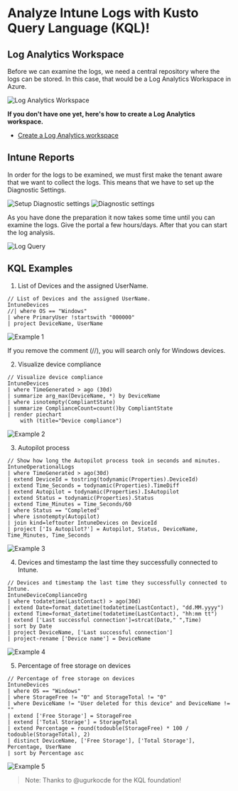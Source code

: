 # Analyze Intune Logs with Kusto Query Language (KQL)!

## Log Analytics Workspace

Before we can examine the logs, we need a central repository where the logs can be stored. In this case, that would be a Log Analytics Workspace in Azure.

<img src="/Images/LAW.png" alt="Log Analytics Workspace">

**If you don't have one yet, here's how to create a Log Analytics workspace.**  

- [Create a Log Analytics workspace](https://learn.microsoft.com/en-us/azure/azure-monitor/logs/quick-create-workspace)

## Intune Reports

In order for the logs to be examined, we must first make the tenant aware that we want to collect the logs. This means that we have to set up the Diagnostic Settings.

<img src="/Images/Intune_Tenant_Add.png" alt="Setup Diagnostic settings">

<img src="/Images/Diag_Settings.png" alt="Diagnostic settings">

As you have done the preparation it now takes some time until you can examine the logs. Give the portal a few hours/days. After that you can start the log analysis.

<img src="/Images/Query_Logs.png" alt="Log Query">

## KQL Examples

1. List of Devices and the assigned UserName.

```
// List of Devices and the assigned UserName.
IntuneDevices
//| where OS == "Windows"
| where PrimaryUser !startswith "000000"
| project DeviceName, UserName
```
<img src="/Images/Example_1.png" alt="Example 1">

If you remove the comment (//), you will search only for Windows devices.

2. Visualize device compliance

```
// Visualize device compliance
IntuneDevices
| where TimeGenerated > ago (30d)
| summarize arg_max(DeviceName, *) by DeviceName
| where isnotempty(CompliantState)
| summarize ComplianceCount=count()by CompliantState
| render piechart      
    with (title="Device compliance")
```

<img src="/Images/Example_2.png" alt="Example 2">

3. Autopilot process

```
// Show how long the Autopilot process took in seconds and minutes.
IntuneOperationalLogs
| where TimeGenerated > ago(30d)
| extend DeviceId = tostring(todynamic(Properties).DeviceId)
| extend Time_Seconds = todynamic(Properties).TimeDiff
| extend Autopilot = todynamic(Properties).IsAutopilot
| extend Status = todynamic(Properties).Status
| extend Time_Minutes = Time_Seconds/60
| where Status == "Completed"
| where isnotempty(Autopilot)
| join kind=leftouter IntuneDevices on DeviceId 
| project ['Is Autopilot?'] = Autopilot, Status, DeviceName, Time_Minutes, Time_Seconds
```
<img src="/Images/Example_3.png" alt="Example 3">

4. Devices and timestamp the last time they successfully connected to Intune.

```
// Devices and timestamp the last time they successfully connected to Intune.
IntuneDeviceComplianceOrg
| where todatetime(LastContact) > ago(30d)
| extend Date=format_datetime(todatetime(LastContact), "dd.MM.yyyy")
| extend Time=format_datetime(todatetime(LastContact), "hh:mm tt")
| extend ['Last successful connection']=strcat(Date," ",Time)
| sort by Date
| project DeviceName, ['Last successful connection']
| project-rename ['Device name'] = DeviceName
```

<img src="/Images/Example_4.png" alt="Example 4">

5. Percentage of free storage on devices

```
// Percentage of free storage on devices
IntuneDevices
| where OS == "Windows"
| where StorageFree != "0" and StorageTotal != "0"
| where DeviceName != "User deleted for this device" and DeviceName != ""
| extend ['Free Storage'] = StorageFree
| extend ['Total Storage'] = StorageTotal
| extend Percentage = round(todouble(StorageFree) * 100 / todouble(StorageTotal), 2)
| distinct DeviceName, ['Free Storage'], ['Total Storage'], Percentage, UserName
| sort by Percentage asc
```
<img src="/Images/Example_5.png" alt="Example 5">

> Note: Thanks to @ugurkocde for the KQL foundation! 